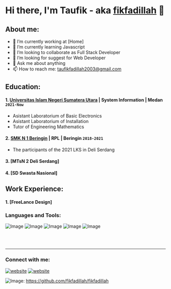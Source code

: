 # Hi there, I'm Taufik - aka [fikfadillah](https://www.youtube.com/channel/UCK2nzBYDQBayyQFnn2dlz3g) 👋
## About me:
- 🔭 I’m currently working at [Home]
- 🌱 I’m currently learning Javascript
- 👯 I’m looking to collaborate as Full Stack Developer 
- 🤔 I’m looking for suggest for Web Developer
- 💬 Ask me about anything
- 📫 How to reach me: taufikfadillah2003@gmail.com

## Education:

#### 1. [Universitas Islam Negeri Sumatera Utara](https://www.uinsu.ac.id) | System Information | Medan `2021-Now`
   - Asistant Laboratorium of Basic Electronics
   - Asistant Laboratorium of Installation
   - Tutor of Engineering Mathematics
 #### 2. [SMK N 1 Beringin](https://smkn1beringin.sch.id/) | RPL | Beringin `2018-2021`
   - The participants of the 2021 LKS in Deli Serdang
 #### 3. [MTsN 2 Deli Serdang]
 #### 4. [SD Swasta Nasional]

## Work Experience:
#### 1. [FreeLance Design]

### Languages and Tools:
![Image](https://img.shields.io/badge/HTML5-E34F26?style=for-the-badge&logo=html5&logoColor=white)
![Image](https://img.shields.io/badge/CSS3-1572B6?style=for-the-badge&logo=css3&logoColor=white)
![Image](https://img.shields.io/badge/JavaScript-323330?style=for-the-badge&logo=javascript&logoColor=F7DF1E)
![Image](https://img.shields.io/badge/PHP-777BB4?style=for-the-badge&logo=php&logoColor=white)
![Image](https://img.shields.io/badge/MySQL-005C84?style=for-the-badge&logo=mysql&logoColor=white)


<br />
<br />

---
### Connect with me:

[![website](./img/instagram-light.svg)](https://instagram.com/fikfadillah#gh-light-mode-only)
[![website](./img/instagram-dark.svg)](https://instagram.com/fikfadillah#gh-dark-mode-only)



![Image](https://img.shields.io/badge/GitHub-100000?style=for-the-badge&logo=github&logoColor=white): https://github.com/fikfadillah/fikfadillah
